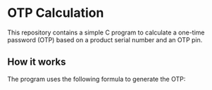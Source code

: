 # OTP Calculation

This repository contains a simple C program to calculate a one-time password (OTP) based on a product serial number and an OTP pin.

## How it works

The program uses the following formula to generate the OTP:


